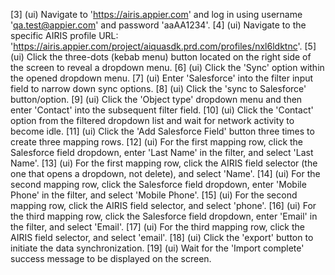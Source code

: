 [3] (ui) Navigate to 'https://airis.appier.com' and log in using username 'qa.test@appier.com' and password 'aaAA1234'.
[4] (ui) Navigate to the specific AIRIS profile URL: 'https://airis.appier.com/project/aiquasdk.prd.com/profiles/nxl6ldktnc'.
[5] (ui) Click the three-dots (kebab menu) button located on the right side of the screen to reveal a dropdown menu.
[6] (ui) Click the 'Sync' option within the opened dropdown menu.
[7] (ui) Enter 'Salesforce' into the filter input field to narrow down sync options.
[8] (ui) Click the 'sync to Salesforce' button/option.
[9] (ui) Click the 'Object type' dropdown menu and then enter 'Contact' into the subsequent filter field.
[10] (ui) Click the 'Contact' option from the filtered dropdown list and wait for network activity to become idle.
[11] (ui) Click the 'Add Salesforce Field' button three times to create three mapping rows.
[12] (ui) For the first mapping row, click the Salesforce field dropdown, enter 'Last Name' in the filter, and select 'Last Name'.
[13] (ui) For the first mapping row, click the AIRIS field selector (the one that opens a dropdown, not delete), and select 'Name'.
[14] (ui) For the second mapping row, click the Salesforce field dropdown, enter 'Mobile Phone' in the filter, and select 'Mobile Phone'.
[15] (ui) For the second mapping row, click the AIRIS field selector, and select 'phone'.
[16] (ui) For the third mapping row, click the Salesforce field dropdown, enter 'Email' in the filter, and select 'Email'.
[17] (ui) For the third mapping row, click the AIRIS field selector, and select 'email'.
[18] (ui) Click the 'export' button to initiate the data synchronization.
[19] (ui) Wait for the 'Import complete' success message to be displayed on the screen.
